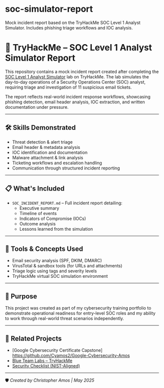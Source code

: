 # soc-simulator-report
Mock incident report based on the TryHackMe SOC Level 1 Analyst Simulator. Includes phishing triage workflows and IOC analysis.

# 🧪 TryHackMe – SOC Level 1 Analyst Simulator Report

This repository contains a mock incident report created after completing the [SOC Level 1 Analyst Simulator](https://tryhackme.com/soc-sim) lab on TryHackMe. The lab simulates the day-to-day operations of a Security Operations Center (SOC) analyst, requiring triage and investigation of 11 suspicious email tickets.

The report reflects real-world incident response workflows, showcasing phishing detection, email header analysis, IOC extraction, and written documentation under pressure.

---

## 🛠️ Skills Demonstrated

- Threat detection & alert triage  
- Email header & metadata analysis  
- IOC identification and documentation  
- Malware attachment & link analysis  
- Ticketing workflows and escalation handling  
- Communication through structured incident reporting  

---

## 📋 What's Included

- `SOC_INCIDENT_REPORT.md` – Full incident report detailing:
  - Executive summary
  - Timeline of events
  - Indicators of Compromise (IOCs)
  - Outcome analysis
  - Lessons learned from the simulation

---

## 🔐 Tools & Concepts Used

- Email security analysis (SPF, DKIM, DMARC)
- VirusTotal & sandbox tools (for URLs and attachments)
- Triage logic using tags and severity levels
- TryHackMe virtual SOC simulation environment

---

## 📎 Purpose

This project was created as part of my cybersecurity training portfolio to demonstrate operational readiness for entry-level SOC roles and my ability to work through real-world threat scenarios independently.

---

## 🔗 Related Projects

- [Google Cybersecurity Certificate Capstone] https://github.com/Cyamos2/Google-Cybersecurity-Amos
- [Blue Team Labs – TryHackMe](https://github.com/yourusername/tryhackme-blueteam)  
- [Security Checklist (NIST-Aligned)](https://github.com/yourusername/security-checklist)

---

🛡️ *Created by Christopher Amos | May 2025*
